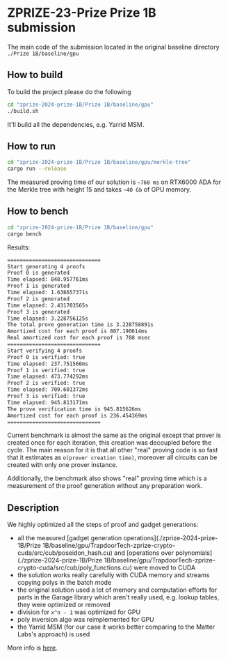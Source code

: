 # ZPRIZE-23-Prize Prize 1B submission

The main code of the submission located in the original baseline directory `./Prize 1B/baseline/gpu`

## How to build

To build the project please do the following
```bash
cd "zprize-2024-prize-1B/Prize 1B/baseline/gpu"
./build.sh
```

It'll build all the dependencies, e.g. Yarrid MSM. 

## How to run

```bash
cd "zprize-2024-prize-1B/Prize 1B/baseline/gpu/merkle-tree"
cargo run --release
```

The measured proving time of our solution is `~760 ms` on RTX6000 ADA for the Merkle tree with height 15 and takes `~40 Gb` of GPU memory.

## How to bench

```bash
cd "zprize-2024-prize-1B/Prize 1B/baseline/gpu"
cargo bench
```

Results:

```bash
==============================
Start generating 4 proofs
Proof 0 is generated
Time elapsed: 848.957761ms
Proof 1 is generated
Time elapsed: 1.638657371s
Proof 2 is generated
Time elapsed: 2.431703565s
Proof 3 is generated
Time elapsed: 3.228756125s
The total prove generation time is 3.228758891s
Amortized cost for each proof is 807.190614ms
Real amortized cost for each proof is 788 msec
==============================
Start verifying 4 proofs
Proof 0 is verified: true
Time elapsed: 237.751566ms
Proof 1 is verified: true
Time elapsed: 473.774292ms
Proof 2 is verified: true
Time elapsed: 709.601372ms
Proof 3 is verified: true
Time elapsed: 945.813171ms
The prove verification time is 945.815626ms
Amortized cost for each proof is 236.454369ms
==============================


```

Current benchmark is almost the same as the original except that prover is created once for each iteration, this creation was decoupled before the cycle. The main reason for it is that all other "real" proving code is so fast that it estimates as `o(prover creation time)`, moreover all circuits can be created with only one prover instance.

Additionally, the benchmark also shows "real" proving time which is a measurement of the proof generation without any preparation work.

## Description

We highly optimized all the steps of proof and gadget generations:
 - all the measured [gadget generation operations](./zprize-2024-prize-1B/Prize 1B/baseline/gpu/TrapdoorTech-zprize-crypto-cuda/src/cub/poseidon_hash.cu) and [operations over polynomials](./zprize-2024-prize-1B/Prize 1B/baseline/gpu/TrapdoorTech-zprize-crypto-cuda/src/cub/poly_functions.cu) were moved to CUDA
 - the solution works really carefully with CUDA memory and streams copying polys in the batch mode
 - the original solution used a lot of memory and computation efforts for parts in the Garage library which aren't really used, e.g. lookup tables, they were optimized or removed
 - division for `x^n - 1` was optimized for GPU
 - poly inversion algo was reimplemented for GPU
 - the Yarrid MSM (for our case it works better comparing to the Matter Labs's approach) is used

More info is [here](https://docs.google.com/document/d/1cxjlyX6dSt25k1hd6KHSHCrgJuGMps8rztSYIw7gcJI/edit?usp=sharing).
